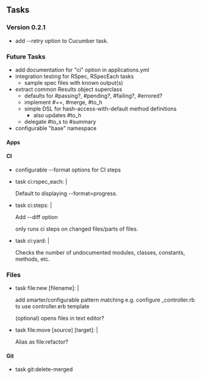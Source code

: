 ## Tasks

### Version 0.2.1

- add --retry option to Cucumber task.

### Future Tasks

- add documentation for "ci" option in applications.yml
- integration testing for RSpec, RSpecEach tasks
  - sample spec files with known output(s)
- extract common Results object superclass
  - defaults for #passing?, #pending?, #failing?, #errored?
  - implement #==, #merge, #to_h
  - simple DSL for hash-access-with-default method definitions
    - also updates #to_h
  - delegate #to_s to #summary
- configurable "base" namespace

#### Apps

#### CI

- configurable --format options for CI steps

- task ci:rspec_each: |

  Default to displaying --format=progress.

- task ci:steps: |

  Add --diff option

    only runs ci steps on changed files/parts of files.

- task ci:yard: |

  Checks the number of undocumented modules, classes, constants, methods, etc.

### Files

- task file:new [filename]: |

  add smarter/configurable pattern matching
  e.g. configure _controller.rb to use controller.erb template

  (optional) opens files in text editor?

- task file:move [source] [target]: |

  Alias as file:refactor?

#### Git

- task git:delete-merged
